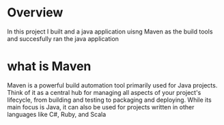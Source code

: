 # Overview
In this project I built and a java application uisng Maven as the build tools and succesfully ran the java application


# what is Maven
Maven is a powerful build automation tool primarily used for Java projects. Think of it as a central hub for managing all aspects of your project's lifecycle, from building and testing to packaging and deploying. While its main focus is Java, it can also be used for projects written in other languages like C#, Ruby, and Scala
